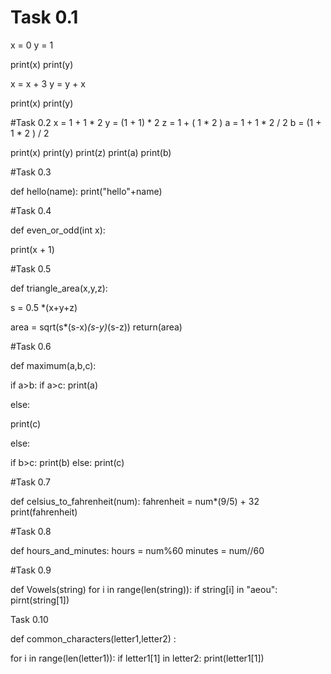 # Task 0.1
 x = 0
 y = 1

 print(x)
 print(y)

 x = x + 3
 y = y + x

print(x)
print(y)

#Task 0.2
x = 1 + 1 * 2
y = (1 + 1) * 2
z = 1 + ( 1 * 2 )
a = 1 + 1 * 2 / 2
b = (1 + 1 * 2 ) /  2

print(x)
print(y)
print(z)
print(a)
print(b)

#Task 0.3

def hello(name):
print("hello"+name)

#Task 0.4

def even_or_odd(int x):

print(x + 1)

#Task 0.5

def triangle_area(x,y,z):

s = 0.5 *(x+y+z)

area = sqrt(s*(s-x)*(s-y)*(s-z))
return(area)

#Task 0.6

def maximum(a,b,c):

if a>b:
  if a>c:
   print(a)

   else:

   print(c)

else:

 if b>c:
  print(b)
  else:
  print(c)


#Task 0.7

def celsius_to_fahrenheit(num):
fahrenheit = num*(9/5) + 32
 print(fahrenheit)

#Task 0.8

def hours_and_minutes: 
hours = num%60
minutes = num//60

#Task 0.9

def Vowels(string)
for i in range(len(string)):
 if string[i] in "aeou":
  pirnt(string[1])


Task 0.10

def common_characters(letter1,letter2) :

for i in range(len(letter1)):
 if letter1[1] in letter2:
   print(letter1[1])